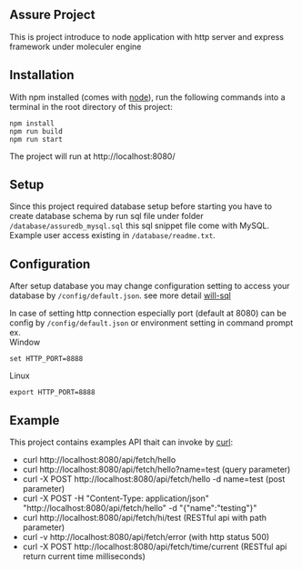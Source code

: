 ## Assure Project

This is project introduce to node application with http server and express framework under moleculer engine

## Installation

With npm installed (comes with [node](https://nodejs.org/en/)), run the following commands into a terminal in the root directory of this project:

```shell
npm install
npm run build
npm run start
```

The project will run at http://localhost:8080/

## Setup
Since this project required database setup before starting you have to create database schema by run sql file under folder `/database/assuredb_mysql.sql` this sql snippet file come with MySQL. Example user access existing in `/database/readme.txt`.

## Configuration
After setup database you may change configuration setting to access your database by `/config/default.json`. see more detail [will-sql](https://www.npmjs.com/package/will-sql)

In case of setting http connection especially port (default at 8080) can be config by `/config/default.json` or environment setting in command prompt \
ex. \
Window 

    set HTTP_PORT=8888 

Linux 

    export HTTP_PORT=8888 

## Example

This project contains examples API thait can invoke by [curl](https://curl.se/download.html):

* curl http://localhost:8080/api/fetch/hello 
* curl http://localhost:8080/api/fetch/hello?name=test  (query parameter)
* curl -X POST http://localhost:8080/api/fetch/hello -d name=test  (post parameter)
* curl -X POST -H "Content-Type: application/json" "http://localhost:8080/api/fetch/hello" -d "{\"name\":\"testing\"}"
* curl http://localhost:8080/api/fetch/hi/test (RESTful api with path parameter)
* curl -v http://localhost:8080/api/fetch/error (with http status 500)
* curl -X POST http://localhost:8080/api/fetch/time/current (RESTful api return current time milliseconds)

